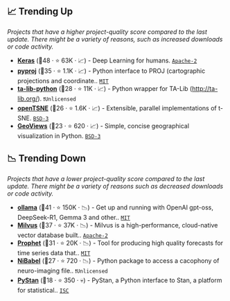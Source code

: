 ## 📈 Trending Up

_Projects that have a higher project-quality score compared to the last update. There might be a variety of reasons, such as increased downloads or code activity._

- <b><a href="https://github.com/keras-team/keras">Keras</a></b> (🥇48 ·  ⭐ 63K · 📈) - Deep Learning for humans. <code><a href="http://bit.ly/3nYMfla">Apache-2</a></code> <code><img src="https://git.io/JLy1A" style="display:inline;" width="13" height="13"></code>
- <b><a href="https://github.com/pyproj4/pyproj">pyproj</a></b> (🥈35 ·  ⭐ 1.1K · 📈) - Python interface to PROJ (cartographic projections and coordinate.. <code><a href="http://bit.ly/34MBwT8">MIT</a></code>
- <b><a href="https://github.com/TA-Lib/ta-lib-python">ta-lib-python</a></b> (🥈28 ·  ⭐ 11K · 📈) - Python wrapper for TA-Lib (http://ta-lib.org/). <code>❗Unlicensed</code>
- <b><a href="https://github.com/pavlin-policar/openTSNE">openTSNE</a></b> (🥉26 ·  ⭐ 1.6K · 📈) - Extensible, parallel implementations of t-SNE. <code><a href="http://bit.ly/3aKzpTv">BSD-3</a></code>
- <b><a href="https://github.com/holoviz/geoviews">GeoViews</a></b> (🥉23 ·  ⭐ 620 · 📈) - Simple, concise geographical visualization in Python. <code><a href="http://bit.ly/3aKzpTv">BSD-3</a></code>

## 📉 Trending Down

_Projects that have a lower project-quality score compared to the last update. There might be a variety of reasons such as decreased downloads or code activity._

- <b><a href="https://github.com/ollama/ollama">ollama</a></b> (🥈41 ·  ⭐ 150K · 📉) - Get up and running with OpenAI gpt-oss, DeepSeek-R1, Gemma 3 and other.. <code><a href="http://bit.ly/34MBwT8">MIT</a></code>
- <b><a href="https://github.com/milvus-io/milvus">Milvus</a></b> (🥇37 ·  ⭐ 37K · 📉) - Milvus is a high-performance, cloud-native vector database built.. <code><a href="http://bit.ly/3nYMfla">Apache-2</a></code>
- <b><a href="https://github.com/facebook/prophet">Prophet</a></b> (🥇31 ·  ⭐ 20K · 📉) - Tool for producing high quality forecasts for time series data that.. <code><a href="http://bit.ly/34MBwT8">MIT</a></code>
- <b><a href="https://github.com/nipy/nibabel">NiBabel</a></b> (🥉27 ·  ⭐ 720 · 📉) - Python package to access a cacophony of neuro-imaging file.. <code>❗Unlicensed</code>
- <b><a href="https://github.com/stan-dev/pystan">PyStan</a></b> (🥉18 ·  ⭐ 350 · 💀) - PyStan, a Python interface to Stan, a platform for statistical.. <code><a href="http://bit.ly/3hkKRql">ISC</a></code>

